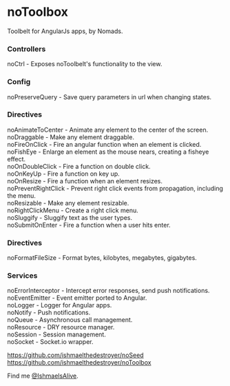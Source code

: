 # noToolbox

Toolbelt for AngularJs apps, by Nomads. <br />

### Controllers

noCtrl - Exposes noToolbelt's functionality to the view. <br />

### Config

noPreserveQuery - Save query parameters in url when changing states. <br />

### Directives

noAnimateToCenter - Animate any element to the center of the screen. <br />
noDraggable - Make any element draggable. <br />
noFireOnClick - Fire an angular function when an element is clicked. <br />
noFishEye - Enlarge an element as the mouse nears, creating a fisheye effect. <br />
noOnDoubleClick - Fire a function on double click. <br />
noOnKeyUp - Fire a function on key up. <br />
noOnResize - Fire a function when an element resizes. <br />
noPreventRightClick - Prevent right click events from propagation, including the menu. <br />
noResizable - Make any element resizable. <br />
noRightClickMenu - Create a right click menu. <br />
noSluggify - Sluggify text as the user types. <br />
noSubmitOnEnter - Fire a function when a user hits enter. <br />

### Directives

noFormatFileSize - Format bytes, kilobytes, megabytes, gigabytes. <br />

### Services

noErrorInterceptor - Intercept error responses, send push notifications. <br />
noEventEmitter - Event emitter ported to Angular. <br />
noLogger - Logger for Angular apps. <br />
noNotify - Push notifications. <br />
noQueue - Asynchronous call management. <br />
noResource - DRY resource manager. <br />
noSession - Session management. <br />
noSocket - Socket.io wrapper. <br />


<a href='https://github.com/ishmaelthedestroyer/noSeed'>https://github.com/ishmaelthedestroyer/noSeed</a> <br />
<a href='https://github.com/ishmaelthedestroyer/noToolbox'>https://github.com/ishmaelthedestroyer/noToolbox</a> <br />

Find me <a href='http://twitter.com/IshmaelsAlive'>@IshmaelsAlive</a>.